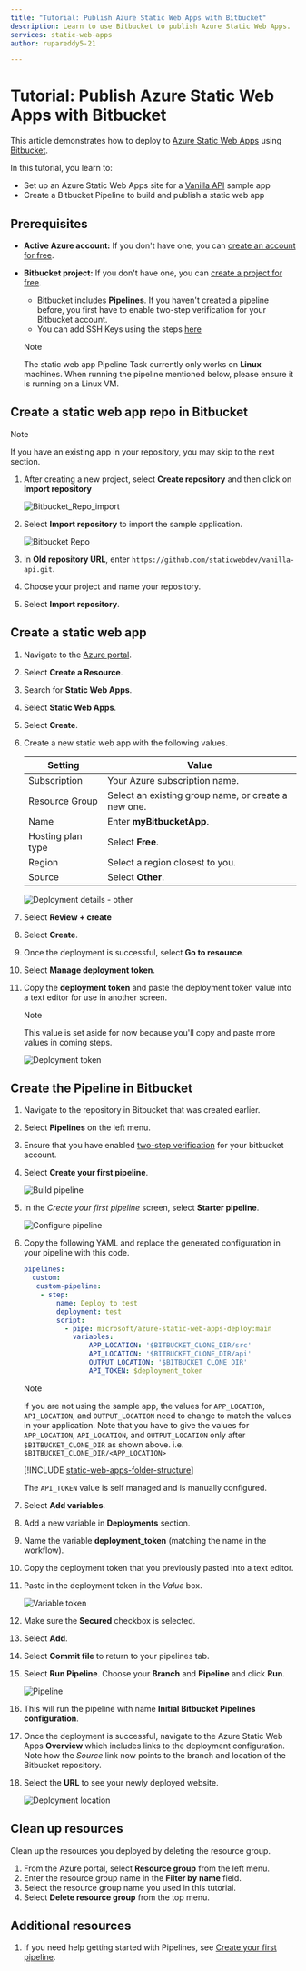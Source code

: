 ```yaml
---
title: "Tutorial: Publish Azure Static Web Apps with Bitbucket"
description: Learn to use Bitbucket to publish Azure Static Web Apps.
services: static-web-apps
author: rupareddy5-21

---
```


# Tutorial: Publish Azure Static Web Apps with Bitbucket

This article demonstrates how to deploy to [Azure Static Web Apps](./overview.md) using [Bitbucket](https://bitbucket.org/).

In this tutorial, you learn to:

- Set up an Azure Static Web Apps site for a [Vanilla API](https://github.com/staticwebdev/vanilla-api.git) sample app
- Create a Bitbucket Pipeline to build and publish a static web app

## Prerequisites

- **Active Azure account:** If you don't have one, you can [create an account for free](https://azure.microsoft.com/free/).
- **Bitbucket project:** If you don't have one, you can [create a project for free](https://confluence.atlassian.com/bitbucketserver/creating-projects-776639848.html).
  - Bitbucket includes **Pipelines**.  If you haven't created a pipeline before, you first have to enable two-step verification for your Bitbucket account.
  - You can add SSH Keys using the steps [here](https://support.atlassian.com/bitbucket-cloud/docs/set-up-an-ssh-key/)
  
  
   > [!NOTE]
   > The static web app Pipeline Task currently only works on **Linux** machines. When running the pipeline mentioned below, please ensure it is running on a Linux VM.

## Create a static web app repo in Bitbucket

  > [!NOTE]
  > If you have an existing app in your repository, you may skip to the next section.


1. After creating a new project, select **Create repository** and then click on **Import repository**
 
    ![Bitbucket_Repo_import](media/publish-bitbucket/import-repo.jpeg)

1. Select **Import repository** to import the sample application.
  
    ![Bitbucket Repo](media/publish-bitbucket/bitbucket-repo.png) 

1. In **Old repository URL**, enter `https://github.com/staticwebdev/vanilla-api.git`.

1. Choose your project and name your repository.

1. Select **Import repository**.

## Create a static web app

1. Navigate to the [Azure portal](https://portal.azure.com).

1. Select **Create a Resource**.

1. Search for **Static Web Apps**.

1. Select **Static Web Apps**.

1. Select **Create**.

1. Create a new static web app with the following values.

    | Setting | Value |
    |---|---|
    | Subscription | Your Azure subscription name. |
    | Resource Group | Select an existing group name, or create a new one. |
    | Name | Enter **myBitbucketApp**. |
    | Hosting plan type | Select **Free**. |
    | Region | Select a region closest to you. |
    | Source | Select **Other**. |

    ![Deployment details - other](media/publish-bitbucket/azure-portal-static-web-apps-bitbucket.png)


1. Select **Review + create**

1. Select **Create**.

1. Once the deployment is successful, select **Go to resource**.

1. Select **Manage deployment token**.

1. Copy the **deployment token** and paste the deployment token value into a text editor for use in another screen.

    > [!NOTE]
    > This value is set aside for now because you'll copy and paste more values in coming steps.

    ![Deployment token](media/publish-bitbucket/deployment-token.png)

## Create the Pipeline in Bitbucket

1. Navigate to the repository in Bitbucket that was created earlier.

2. Select **Pipelines** on the left menu.

3. Ensure that you have enabled [two-step verification](https://github.com/rupareddy5-21/bitbucket-documentation#prerequisites) for your bitbucket account.

4. Select **Create your first pipeline**.

    ![Build pipeline](media/publish-bitbucket/select-pipeline.png)

5. In the *Create your first pipeline* screen, select **Starter pipeline**.

    ![Configure pipeline](media/publish-bitbucket/starter-pipeline.png)

6. Copy the following YAML and replace the generated configuration in your pipeline with this code.

    ```yaml
    pipelines:
      custom:
       custom-pipeline:
        - step: 
            name: Deploy to test
            deployment: test
            script:
              - pipe: microsoft/azure-static-web-apps-deploy:main
                variables:
                    APP_LOCATION: '$BITBUCKET_CLONE_DIR/src'
                    API_LOCATION: '$BITBUCKET_CLONE_DIR/api'
                    OUTPUT_LOCATION: '$BITBUCKET_CLONE_DIR'
                    API_TOKEN: $deployment_token
    ```

    > [!NOTE]
    > If you are not using the sample app, the values for `APP_LOCATION`, `API_LOCATION`, and `OUTPUT_LOCATION` need  to change to match the values in your application.
    > Note that you have to give the values for `APP_LOCATION`, `API_LOCATION`, and `OUTPUT_LOCATION` only after `$BITBUCKET_CLONE_DIR` as shown above. i.e. `$BITBUCKET_CLONE_DIR/<APP_LOCATION>`

    [!INCLUDE [static-web-apps-folder-structure](../../blob/main/includes/static-web-apps-folder-structure.md)]

    The `API_TOKEN` value is self managed and is manually configured.

7. Select **Add variables**.

8. Add a new variable in **Deployments** section.

9. Name the variable **deployment_token** (matching the name in the workflow).

10. Copy the deployment token that you previously pasted into a text editor.

11. Paste in the deployment token in the _Value_ box.

    ![Variable token](media/publish-bitbucket/variable-token2.png)

12. Make sure the **Secured** checkbox is selected.

13. Select **Add**.

14. Select **Commit file** to return to your pipelines tab.

15. Select **Run Pipeline**. Choose your **Branch** and **Pipeline** and click **Run**.

    ![Pipeline](media/publish-bitbucket/run-pipeline.png)

16. This will run the pipeline with name **Initial Bitbucket Pipelines configuration**.

17. Once the deployment is successful, navigate to the Azure Static Web Apps **Overview** which includes links to the deployment configuration. Note how the _Source_ link now points to the branch and location of the Bitbucket repository.

18. Select the **URL** to see your newly deployed website.

    ![Deployment location](media/publish-bitbucket/deployment-location.png)

## Clean up resources

Clean up the resources you deployed by deleting the resource group.

1. From the Azure portal, select **Resource group** from the left menu.
2. Enter the resource group name in the **Filter by name** field.
3. Select the resource group name you used in this tutorial.
4. Select **Delete resource group** from the top menu.


## Additional resources

1. If you need help getting started with Pipelines, see [Create your first pipeline](https://support.atlassian.com/bitbucket-cloud/docs/get-started-with-bitbucket-pipelines/).

